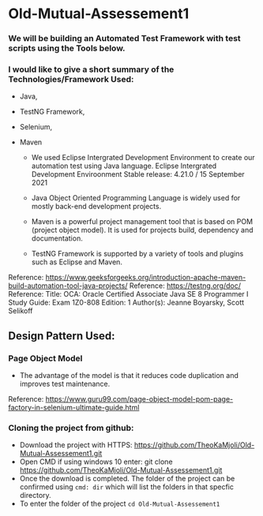 # Old-Mutual-Assessement1
### We will be building an Automated Test Framework with test scripts using the Tools below.

### I would like to give a short summary of the Technologies/Framework Used: 
* Java, 
* TestNG Framework, 
* Selenium,
* Maven

  * We used Eclipse Intergrated Development Environment to create our automation test using Java language. Eclipse Intergrated Development Enviroonment Stable release: 4.21.0 / 15 September 2021

  * Java Object Oriented Programming Language is widely used for mostly back-end development projects.
  * Maven is a powerful project management tool that is based on POM (project object model). It is used for projects build, dependency and documentation. 
  * TestNG Framework is supported by a variety of tools and plugins such as Eclipse and Maven.
  
Reference: https://www.geeksforgeeks.org/introduction-apache-maven-build-automation-tool-java-projects/
Reference: https://testng.org/doc/
Reference: Title: OCA: Oracle Certified Associate Java SE 8 Programmer I Study Guide: Exam 1Z0-808 Edition: 1 Author(s): Jeanne Boyarsky, Scott Selikoff


## Design Pattern Used: 
### Page Object Model
* The advantage of the model is that it reduces code duplication and improves test maintenance.

Reference: https://www.guru99.com/page-object-model-pom-page-factory-in-selenium-ultimate-guide.html
### Cloning the project from github:
* Download the project with HTTPS: https://github.com/TheoKaMjoli/Old-Mutual-Assessement1.git
* Open CMD if using windows 10 enter: git clone https://github.com/TheoKaMjoli/Old-Mutual-Assessement1.git
* Once the download is completed. The folder of the project can be confirmed using ``cmd: dir`` which will list the folders in that specfic directory.
* To enter the folder of the project ``cd Old-Mutual-Assessement1``
